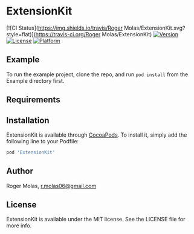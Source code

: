 # ExtensionKit

[![CI Status](https://img.shields.io/travis/Roger Molas/ExtensionKit.svg?style=flat)](https://travis-ci.org/Roger Molas/ExtensionKit)
[![Version](https://img.shields.io/cocoapods/v/ExtensionKit.svg?style=flat)](https://cocoapods.org/pods/ExtensionKit)
[![License](https://img.shields.io/cocoapods/l/ExtensionKit.svg?style=flat)](https://cocoapods.org/pods/ExtensionKit)
[![Platform](https://img.shields.io/cocoapods/p/ExtensionKit.svg?style=flat)](https://cocoapods.org/pods/ExtensionKit)

## Example

To run the example project, clone the repo, and run `pod install` from the Example directory first.

## Requirements

## Installation

ExtensionKit is available through [CocoaPods](https://cocoapods.org). To install
it, simply add the following line to your Podfile:

```ruby
pod 'ExtensionKit'
```

## Author

Roger Molas, r.molas06@gmail.com

## License

ExtensionKit is available under the MIT license. See the LICENSE file for more info.
